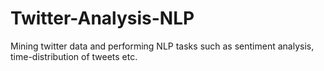# Twitter-Analysis-NLP
Mining twitter data and performing NLP tasks such as sentiment analysis, time-distribution of tweets etc.

